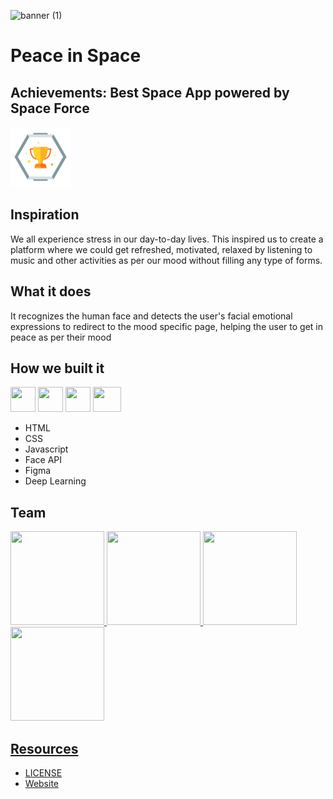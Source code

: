 ![banner (1)](https://user-images.githubusercontent.com/65373279/133924929-5be74d10-bac2-4655-9e2a-d43ce79e3b64.png)

# Peace in Space

## Achievements: Best Space App powered by Space Force
<code><a target="_blank" href="https://devpost.com/software/peace-in-space"><img src="./assets/svgs/achievements.png"></a></code>

## Inspiration
We all experience stress in our day-to-day lives. This inspired us to create a platform where we could get refreshed, motivated, relaxed by listening to music and other activities as per our mood without filling any type of forms.

## What it does
It recognizes the human face and detects the user's facial emotional expressions to redirect to the mood specific page, helping the user to get in peace as per their mood
## How we built it
<code><a href="#"><img height="40" width="40" src="https://www.flaticon.com/svg/static/icons/svg/1216/1216733.svg"></a></code>
<code><a href="#"><img height="40" width="40" src="https://cdn.iconscout.com/icon/free/png-256/css-131-722685.png"></a></code>
<code><a href="#"><img height="40" width="40" src="https://user-images.githubusercontent.com/71369943/125153949-d8854280-e174-11eb-99bd-af46a5767a54.png"></a></code>
<code><a href="#"><img height="40" width="45" src="https://cdn.iconscout.com/icon/free/png-256/figma-682083.png"></a></code>
 - HTML
 - CSS
 - Javascript
 - Face API
 - Figma
 - Deep Learning
 
 ## Team
<code><a href="https://github.com/PulkitSinghDev"><img height="150px" width="150px" src="https://user-images.githubusercontent.com/71369943/133927260-346be9fd-a85e-442b-bd68-44c4e6cce804.png"></code>
<code><a href="https://github.com/Sarthakjain594"><img height="150px" width="150px" src="https://user-images.githubusercontent.com/71369943/133927261-747e3c2c-d530-4311-9272-fcee22b4f977.png"></code>
<code><a href="https://github.com/DevrajDC"><img height="150px" width="150px" src="https://user-images.githubusercontent.com/71369943/133927264-39ba06ea-b4fb-406a-96fb-05c5ff82b521.png"></code>
<code><a href="https://github.com/anubhav201241"><img height="150px" width="150px" src="https://user-images.githubusercontent.com/71369943/133927375-852b743a-fc5b-40cf-89d2-01e2402d34d0.png"></code>

## Resources
  - [LICENSE](LICENSE)
  - [Website](https://peace-in-space.vercel.app/)

